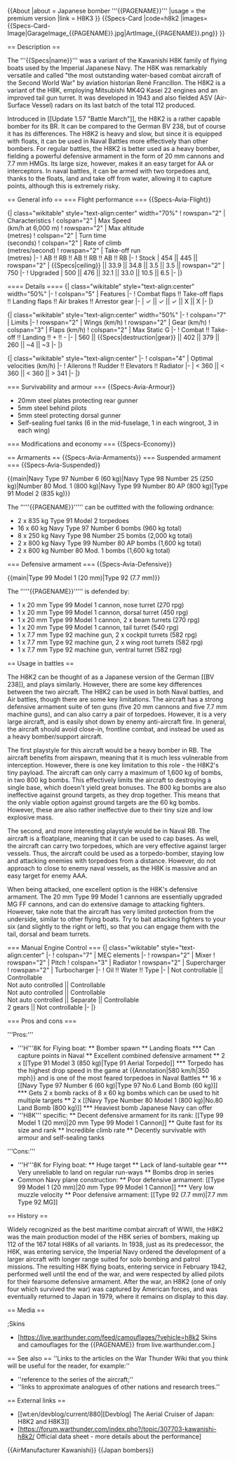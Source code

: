 {{About
|about = Japanese bomber '''{{PAGENAME}}'''
|usage = the premium version
|link = H8K3
}}
{{Specs-Card
|code=h8k2
|images={{Specs-Card-Image|GarageImage_{{PAGENAME}}.jpg|ArtImage_{{PAGENAME}}.png}}
}}

== Description ==
<!-- ''In the description, the first part should be about the history of and the creation and combat usage of the aircraft, as well as its key features. In the second part, tell the reader about the aircraft in the game. Insert a screenshot of the vehicle, so that if the novice player does not remember the vehicle by name, he will immediately understand what kind of vehicle the article is talking about.'' -->
The '''{{Specs|name}}''' was a variant of the Kawanishi H8K family of flying boats used by the Imperial Japanese Navy. The H8K was remarkably versatile and called "the most outstanding water-based combat aircraft of the Second World War" by aviation historian René Francillon. The H8K2 is a variant of the H8K, employing Mitsubishi MK4Q Kasei 22 engines and an improved tail gun turret. It was developed in 1943 and also fielded ASV (Air-Surface Vessel) radars on its last batch of the total 112 produced.

Introduced in [[Update 1.57 "Battle March"]], the H8K2 is a rather capable bomber for its BR. It can be compared to the German BV 238, but of course it has its differences. The H8K2 is heavy and slow, but since it is equipped with floats, it can be used in Naval Battles more effectively than other bombers. For regular battles, the H8K2 is better used as a heavy bomber, fielding a powerful defensive armament in the form of 20 mm cannons and 7.7 mm HMGs. Its large size, however, makes it an easy target for AA or interceptors. In naval battles, it can be armed with two torpedoes and, thanks to the floats, land and take off from water, allowing it to capture points, although this is extremely risky.

== General info ==
=== Flight performance ===
{{Specs-Avia-Flight}}
<!-- ''Describe how the aircraft behaves in the air. Speed, manoeuvrability, acceleration and allowable loads - these are the most important characteristics of the vehicle.'' -->

{| class="wikitable" style="text-align:center" width="70%"
! rowspan="2" | Characteristics
! colspan="2" | Max Speed<br>(km/h at 6,000 m)
! rowspan="2" | Max altitude<br>(metres)
! colspan="2" | Turn time<br>(seconds)
! colspan="2" | Rate of climb<br>(metres/second)
! rowspan="2" | Take-off run<br>(metres)
|-
! AB !! RB !! AB !! RB !! AB !! RB
|-
! Stock
| 454 || 445 || rowspan="2" | {{Specs|ceiling}} || 33.9 || 34.8 || 3.5 || 3.5 || rowspan="2" | 750
|-
! Upgraded
| 500 || 476 || 32.1 || 33.0 || 10.5 || 6.5
|-
|}

==== Details ====
{| class="wikitable" style="text-align:center" width="50%"
|-
! colspan="5" | Features
|-
! Combat flaps !! Take-off flaps !! Landing flaps !! Air brakes !! Arrestor gear
|-
| ✓ || ✓ || ✓ || X || X     <!-- ✓ -->
|-
|}

{| class="wikitable" style="text-align:center" width="50%"
|-
! colspan="7" | Limits
|-
! rowspan="2" | Wings (km/h)
! rowspan="2" | Gear (km/h)
! colspan="3" | Flaps (km/h)
! colspan="2" | Max Static G
|-
! Combat !! Take-off !! Landing !! + !! -
|-
| 560 <!-- {{Specs|destruction|body}} --> || {{Specs|destruction|gear}} || 402 || 379 || 260 || ~4 || ~3
|-
|}

{| class="wikitable" style="text-align:center"
|-
! colspan="4" | Optimal velocities (km/h)
|-
! Ailerons !! Rudder !! Elevators !! Radiator
|-
| < 360 || < 360 || < 360 || > 341
|-
|}

=== Survivability and armour ===
{{Specs-Avia-Armour}}
<!-- ''Examine the survivability of the aircraft. Note how vulnerable the structure is and how secure the pilot is, whether the fuel tanks are armoured, etc. Describe the armour, if there is any, and also mention the vulnerability of other critical aircraft systems.'' -->

* 20mm steel plates protecting rear gunner
* 5mm steel behind pilots
* 5mm steel protecting dorsal gunner
* Self-sealing fuel tanks (6 in the mid-fuselage, 1 in each wingroot, 3 in each wing)

=== Modifications and economy ===
{{Specs-Economy}}

== Armaments ==
{{Specs-Avia-Armaments}}
=== Suspended armament ===
{{Specs-Avia-Suspended}}
<!-- ''Describe the aircraft's suspended armament: additional cannons under the wings, bombs, rockets and torpedoes. This section is especially important for bombers and attackers. If there is no suspended weaponry remove this subsection.'' -->
{{main|Navy Type 97 Number 6 (60 kg)|Navy Type 98 Number 25 (250 kg)|Number 80 Mod. 1 (800 kg)|Navy Type 99 Number 80 AP (800 kg)|Type 91 Model 2 (835 kg)}}

The '''''{{PAGENAME}}''''' can be outfitted with the following ordnance:

* 2 x 835 kg Type 91 Model 2 torpedoes
* 16 x 60 kg Navy Type 97 Number 6 bombs (960 kg total)
* 8 x 250 kg Navy Type 98 Number 25 bombs (2,000 kg total)
* 2 x 800 kg Navy Type 99 Number 80 AP bombs (1,600 kg total)
* 2 x 800 kg Number 80 Mod. 1 bombs (1,600 kg total)

=== Defensive armament ===
{{Specs-Avia-Defensive}}
<!-- ''Defensive armament with turret machine guns or cannons, crewed by gunners. Examine the number of gunners and what belts or drums are better to use. If defensive weaponry is not available, remove this subsection.'' -->
{{main|Type 99 Model 1 (20 mm)|Type 92 (7.7 mm)}}

The '''''{{PAGENAME}}''''' is defended by:

* 1 x 20 mm Type 99 Model 1 cannon, nose turret (270 rpg)
* 1 x 20 mm Type 99 Model 1 cannon, dorsal turret (450 rpg)
* 1 x 20 mm Type 99 Model 1 cannon, 2 x beam turrets (270 rpg)
* 1 x 20 mm Type 99 Model 1 cannon, tail turret (540 rpg)
* 1 x 7.7 mm Type 92 machine gun, 2 x cockpit turrets (582 rpg)
* 1 x 7.7 mm Type 92 machine gun, 2 x wing root turrets (582 rpg)
* 1 x 7.7 mm Type 92 machine gun, ventral turret (582 rpg)

== Usage in battles ==
<!-- ''Describe the tactics of playing in the aircraft, the features of using aircraft in a team and advice on tactics. Refrain from creating a "guide" - do not impose a single point of view, but instead, give the reader food for thought. Examine the most dangerous enemies and give recommendations on fighting them. If necessary, note the specifics of the game in different modes (AB, RB, SB).'' -->
The H8K2 can be thought of as a Japanese version of the German [[BV 238]], and plays similarly. However, there are some key differences between the two aircraft. The H8K2 can be used in both Naval battles, and Air battles, though there are some key limitations. The aircraft has a strong defensive armament suite of ten guns (five 20 mm cannons and five 7.7 mm machine guns), and can also carry a pair of torpedoes. However, it is a very large aircraft, and is easily shot down by enemy anti-aircraft fire. In general, the aircraft should avoid close-in, frontline combat, and instead be used as a heavy bomber/support aircraft.

The first playstyle for this aircraft would be a heavy bomber in RB. The aircraft benefits from airspawn, meaning that it is much less vulnerable from interception. However, there is one key limitation to this role - the H8K2's tiny payload. The aircraft can only carry a maximum of 1,600 kg of bombs, in two 800 kg bombs. This effectively limits the aircraft to destroying a single base, which doesn't yield great bonuses. The 800 kg bombs are also ineffective against ground targets, as they drop together. This means that the only viable option against ground targets are the 60 kg bombs. However, these are also rather ineffective due to their tiny size and low explosive mass.

The second, and more interesting playstyle would be in Naval RB. The aircraft is a floatplane, meaning that it can be used to cap bases. As well, the aircraft can carry two torpedoes, which are very effective against larger vessels. Thus, the aircraft could be used as a torpedo-bomber, staying low and attacking enemies with torpedoes from a distance. However, do not approach to close to enemy naval vessels, as the H8K is massive and an easy target for enemy AAA.

When being attacked, one excellent option is the H8K's defensive armament. The 20 mm Type 99 Model 1 cannons are essentially upgraded MG FF cannons, and can do extensive damage to attacking fighters. However, take note that the aircraft has very limited protection from the underside, similar to other flying boats. Try to bait attacking fighters to your six (and slightly to the right or left), so that you can engage them with the tail, dorsal and beam turrets.

=== Manual Engine Control ===
{| class="wikitable" style="text-align:center"
|-
! colspan="7" | MEC elements
|-
! rowspan="2" | Mixer
! rowspan="2" | Pitch
! colspan="3" | Radiator
! rowspan="2" | Supercharger
! rowspan="2" | Turbocharger
|-
! Oil !! Water !! Type
|-
| Not controllable || Controllable<br>Not auto controlled || Controllable<br>Not auto controlled || Controllable<br>Not auto controlled || Separate || Controllable<br>2 gears || Not controllable
|-
|}

=== Pros and cons ===
<!-- ''Summarise and briefly evaluate the vehicle in terms of its characteristics and combat effectiveness. Mark its pros and cons in the bulleted list. Try not to use more than 6 points for each of the characteristics. Avoid using categorical definitions such as "bad", "good" and the like - use substitutions with softer forms such as "inadequate" and "effective".'' -->

'''Pros:'''

* '''H'''8K for Flying boat:
** Bomber spawn
** Landing floats
*** Can capture points in Naval
** Excellent combined defensive armament
** 2 x [[Type 91 Model 3 (850 kg)|Type 91 Aerial Torpedo]]
*** Torpedo has the highest drop speed in the game at {{Annotation|580 km/h|350 mph}} and is one of the most feared torpedoes in Naval Battles
** 16 x [[Navy Type 97 Number 6 (60 kg)|Type 97 No.6 Land Bomb (60 kg)]]
*** Gets 2 x bomb racks of 8 x 60 kg bombs which can be used to hit multiple targets
** 2 x [[Navy Type Number 80 Model 1 (800 kg)|No.80 Land Bomb (800 kg)]]
*** Heaviest bomb Japanese Navy can offer
* '''H8K''' specific:
** Decent defensive armament for its rank: [[Type 99 Model 1 (20 mm)|20 mm Type 99 Model 1 Cannon]]
** Quite fast for its size and rank
** Incredible climb rate
** Decently survivable with armour and self-sealing tanks

'''Cons:'''

* '''H'''8K for Flying boat:
** Huge target
** Lack of land-suitable gear
*** Very unreliable to land on regular run-ways
** Bombs drop in series
* Common Navy plane construction:
** Poor defensive armament: [[Type 99 Model 1 (20 mm)|20 mm Type 99 Model 1 Cannon]]
*** Very low muzzle velocity
** Poor defensive armament: [[Type 92 (7.7 mm)|7.7 mm Type 92 MG]]

== History ==
<!-- ''Describe the history of the creation and combat usage of the aircraft in more detail than in the introduction. If the historical reference turns out to be too long, take it to a separate article, taking a link to the article about the vehicle and adding a block "/History" (example: <nowiki>https://wiki.warthunder.com/(Vehicle-name)/History</nowiki>) and add a link to it here using the <code>main</code> template. Be sure to reference text and sources by using <code><nowiki><ref></ref></nowiki></code>, as well as adding them at the end of the article with <code><nowiki><references /></nowiki></code>. This section may also include the vehicle's dev blog entry (if applicable) and the in-game encyclopedia description (under <code><nowiki>=== In-game description ===</nowiki></code>, also if applicable).'' -->

Widely recognized as the best maritime combat aircraft of WWII, the H8K2 was the main production model of the H8K series of bombers, making up 112 of the 167 total H8Ks of all variants. In 1938, just as its predecessor, the H6K, was entering service, the Imperial Navy ordered the development of a larger aircraft with longer range suited for solo bombing and patrol missions. The resulting H8K flying boats, entering service in February 1942, performed well until the end of the war, and were respected by allied pilots for their fearsome defensive armament. After the war, an H8K2 (one of only four which survived the war) was captured by American forces, and was eventually returned to Japan in 1979, where it remains on display to this day.

== Media ==
<!-- ''Excellent additions to the article would be video guides, screenshots from the game, and photos.'' -->

;Skins

* [https://live.warthunder.com/feed/camouflages/?vehicle=h8k2 Skins and camouflages for the {{PAGENAME}} from live.warthunder.com.]

== See also ==
''Links to the articles on the War Thunder Wiki that you think will be useful for the reader, for example:''

* ''reference to the series of the aircraft;''
* ''links to approximate analogues of other nations and research trees.''

== External links ==
<!-- ''Paste links to sources and external resources, such as:''
* ''topic on the official game forum;''
* ''other literature.'' -->

* [[wt:en/devblog/current/880|[Devblog] The Aerial Cruiser of Japan: H8K2 and H8K3]]
* [https://forum.warthunder.com/index.php?/topic/307703-kawanishi-h8k2/ Official data sheet - more details about the performance]

{{AirManufacturer Kawanishi}}
{{Japan bombers}}